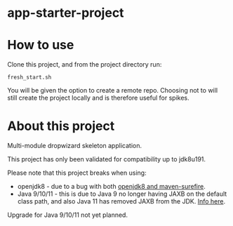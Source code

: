 # app-starter-project

# How to use

Clone this project, and from the project directory run:

`fresh_start.sh`

You will be given the option to create a remote repo. Choosing not to will still create the project locally and is therefore useful for spikes.

# About this project

Multi-module dropwizard skeleton application.

This project has only been validated for compatibility up to jdk8u191.

Please note that this project breaks when using:
- openjdk8 - due to a bug with both [openjdk8 and maven-surefire](https://stackoverflow.com/questions/53010200/maven-surefire-could-not-find-forkedbooter-class).
- Java 9/10/11 - this is due to Java 9 no longer having JAXB on the default class path, and also Java 11 has removed JAXB from the JDK. [Info here](https://stackoverflow.com/questions/43574426/how-to-resolve-java-lang-noclassdeffounderror-javax-xml-bind-jaxbexception-in-j).


Upgrade for Java 9/10/11 not yet planned. 
